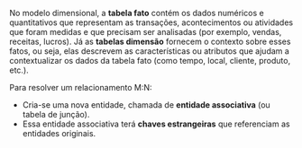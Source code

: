 No modelo dimensional, a **tabela fato** contém os dados numéricos e quantitativos que representam as transações, acontecimentos ou atividades que foram medidas e que precisam ser analisadas (por exemplo, vendas, receitas, lucros). Já as **tabelas dimensão** fornecem o contexto sobre esses fatos, ou seja, elas descrevem as características ou atributos que ajudam a contextualizar os dados da tabela fato (como tempo, local, cliente, produto, etc.).

Para resolver um relacionamento M:N:
- Cria-se uma nova entidade, chamada de **entidade associativa** (ou tabela de junção).
- Essa entidade associativa terá **chaves estrangeiras** que referenciam as entidades originais.

